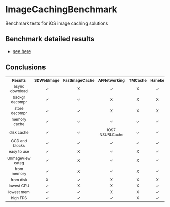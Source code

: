 ImageCachingBenchmark
=====================

Benchmark tests for iOS image caching solutions

## Benchmark detailed results
- [see here](http://htmlpreview.github.io/?https://github.com/bpoplauschi/ImageCachingBenchmark/blob/master/tables/tables.html)

## Conclusions
<html>
<head>
</head>

<body>

<table style="border:0px solid black; text-align:center; font-size:12px;">
<tbody>

<tr>
<th>Results</th>
<th>SDWebImage</th>
<th>FastImageCache</th>
<th>AFNetworking</th>
<th>TMCache</th>
<th>Haneke</th>
</tr>

<tr>
<td>async download</td>
<td>&#10003;</td>
<td>X</td>
<td>&#10003;</td>
<td>X</td>
<td>&#10003;</td>
</tr>

<tr>
<td>backgr decompr</td>
<td>&#10003;</td>
<td>&#10003;</td>
<td>X</td>
<td>X</td>
<td>X</td>
</tr>

<tr>
<td>store decompr</td>
<td>&#10003;</td>
<td>&#10003;</td>
<td>X</td>
<td>X</td>
<td>X</td>
</tr>

<tr>
<td>memory cache</td>
<td>&#10003;</td>
<td>&#10003;</td>
<td>&#10003;</td>
<td>&#10003;</td>
<td>&#10003;</td>
</tr>

<tr>
<td>disk cache</td>
<td>&#10003;</td>
<td>&#10003;</td>
<td>iOS7 NSURLCache</td>
<td>&#10003;</td>
<td>&#10003;</td>
</tr>

<tr>
<td>GCD and blocks</td>
<td>&#10003;</td>
<td>&#10003;</td>
<td>&#10003;</td>
<td>&#10003;</td>
<td>&#10003;</td>
</tr>

<tr>
<td>easy to use</td>
<td>&#10003;</td>
<td>X</td>
<td>&#10003;</td>
<td>X</td>
<td>&#10003;</td>
</tr>

<tr>
<td>UIImageView categ</td>
<td>&#10003;</td>
<td>X</td>
<td>&#10003;</td>
<td>X</td>
<td>&#10003;</td>
</tr>

<tr>
<td>from memory</td>
<td>&#10003;</td>
<td>X</td>
<td>&#10003;</td>
<td>X</td>
<td>&#10003;</td>
</tr>

<tr>
<td>from disk</td>
<td>X</td>
<td>&#10003;</td>
<td>X</td>
<td>X</td>
<td>X</td>
</tr>

<tr>
<td>lowest CPU</td>
<td>&#10003;</td>
<td>X</td>
<td>X</td>
<td>X</td>
<td>&#10003;</td>
</tr>

<tr>
<td>lowest mem</td>
<td>&#10003;</td>
<td>&#10003;</td>
<td>X</td>
<td>X</td>
<td>&#10003;</td>
</tr>


<tr>
<td>high FPS</td>
<td>&#10003;</td>
<td>&#10003;</td>
<td>&#10003;</td>
<td>X</td>
<td>&#10003;</td>
</tr>


</tbody>
</table>

</body>

</html>
